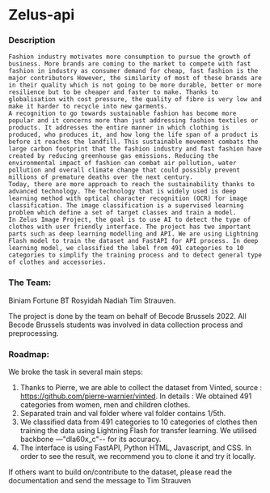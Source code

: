 # Zelus-api

### Description

	Fashion industry motivates more consumption to pursue the growth of business. More brands are coming to the market to compete with fast fashion in industry as consumer demand for cheap, fast fashion is the major contributors However, the similarity of most of these brands are in their quality which is not going to be more durable, better or more resilience but to be cheaper and faster to make. Thanks to globalisation with cost pressure, the quality of fibre is very low and make it harder to recycle into new garments. 
	A recognition to go towards sustainable fashion has become more popular and it concerns more than just addressing fashion textiles or products. It addresses the entire manner in which clothing is produced, who produces it, and how long the life span of a product is before it reaches the landfill. This sustainable movement combats the large carbon footprint that the fashion industry and fast fashion have created by reducing greenhouse gas emissions. Reducing the environmental impact of fashion can combat air pollution, water pollution and overall climate change that could possibly prevent millions of premature deaths over the next century.
	Today, there are more approach to reach the sustainability thanks to advanced technology. The technology that is widely used is deep learning method with optical character recognition (OCR) for image classification. The image classification is a supervised learning problem which define a set of target classes and train a model.
	In Zelus Image Project, the goal is to use AI to detect the type of clothes with user friendly interface. The project has two important parts such as deep learning modelling and API. We are using Lightning Flash model to train the dataset and FastAPI for API process. In deep learning model, we classified the label from 491 categories to 10 categories to simplify the training process and to detect general type of clothes and accessories. 

### The Team:

Biniam
Fortune BT
Rosyidah Nadiah
Tim Strauven.


The project is done by the team on behalf of Becode Brussels 2022. All Becode Brussels students was involved in data collection process and preprocessing. 


### Roadmap:

We broke the task in several main steps:
1. Thanks to Pierre, we are able to collect the dataset from Vinted, source : https://github.com/pierre-warnier/vinted. In details :
We obtained 491 categories from women, men and children clothes. 
2. Separated train and val folder where val folder contains 1/5th. 
3. We classified data from 491 categories to 10 categories of clothes then training the data using Lightning Flash for transfer learning. We utilised backbone —"dla60x_c"-- for its accuracy. 
4. The interface is using FastAPI, Python HTML, Javascript, and CSS. In order to see the result, we recommend you to clone it and try it locally. 

If others want to build on/contribute to the dataset, please read the documentation and send the message to Tim Strauven
